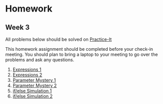# Homework
## Week 3

All problems below should be solved on [Practice-It](http://practiceit.cs.washington.edu/)

This homework assignment should be completed before your check-in meeting. You should plan to bring a laptop to your meeting to go over the problems and ask any questions.

1. [Expressions 1](http://practiceit.cs.washington.edu/problem/view/cs1/exams/midterms/midterm1/expressions)
2. [Expressions 2](http://practiceit.cs.washington.edu/problem/view/cs1/exams/midterms/midterm2/expressions)
3. [Parameter Mystery 1](http://practiceit.cs.washington.edu/problem/view/cs1/exams/midterms/midterm1/parameterMystery)
4. [Parameter Mystery 2](http://practiceit.cs.washington.edu/problem/view/cs1/exams/midterms/midterm2/parameterMystery)
5. [if/else Simulation 1](http://practiceit.cs.washington.edu/problem/view/cs1/exams/midterms/midterm1/ifElseSimulation)
6. [if/else Simulation 2](http://practiceit.cs.washington.edu/problem/view/cs1/exams/midterms/midterm2/ifElseSimulation)
